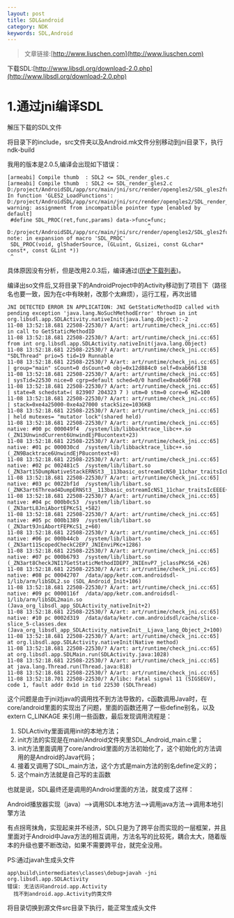 ```yaml
---
layout: post
title: SDL&android
category: NDK
keywords: SDL,Android
---
```



>文章链接:[http://www.liuschen.com](http://www.liuschen.com)
>
下载SDL:[http://www.libsdl.org/download-2.0.php](http://www.libsdl.org/download-2.0.php)


# 1.通过jni编译SDL

解压下载的SDL文件

将目录下的include，src文件夹以及Android.mk文件分别移动到jni目录下，执行ndk-build


我用的版本是2.0.5,编译会出现如下错误：

	[armeabi] Compile thumb  : SDL2 <= SDL_render_gles.c
	[armeabi] Compile thumb  : SDL2 <= SDL_render_gles2.c
	D:/project/AndroidSDL/app/src/main/jni/src/render/opengles2/SDL_gles2funcs.h: In function 'GLES2_LoadFunctions':
	D:/project/AndroidSDL/app/src/main/jni/src/render/opengles2/SDL_render_gles2.c:294:45: warning: assignment from incompatible pointer type [enabled by default]
	 #define SDL_PROC(ret,func,params) data->func=func;
	                                             ^
	D:/project/AndroidSDL/app/src/main/jni/src/render/opengles2/SDL_gles2funcs.h:56:1: note: in expansion of macro 'SDL_PROC'
	 SDL_PROC(void, glShaderSource, (GLuint, GLsizei, const GLchar* const*, const GLint *))
	 ^

具体原因没有分析，但是改用2.0.3后，编译通过([历史下载列表](http://hg.libsdl.org/SDL))。


编译出so文件后,又将目录下的AndroidProject中的Activity移动到了项目下（路径名也要一致，因为在c中有映射，改那个太麻烦），运行工程，再次出错

	JNI DETECTED ERROR IN APPLICATION: JNI GetStaticMethodID called with pending exception 'java.lang.NoSuchMethodError' thrown in int org.libsdl.app.SDLActivity.nativeInit(java.lang.Object):-2
	11-08 13:52:18.681 22508-22530/? A/art: art/runtime/check_jni.cc:65]     in call to GetStaticMethodID
	11-08 13:52:18.681 22508-22530/? A/art: art/runtime/check_jni.cc:65]     from int org.libsdl.app.SDLActivity.nativeInit(java.lang.Object)
	11-08 13:52:18.681 22508-22530/? A/art: art/runtime/check_jni.cc:65] "SDLThread" prio=5 tid=19 Runnable
	11-08 13:52:18.681 22508-22530/? A/art: art/runtime/check_jni.cc:65]   | group="main" sCount=0 dsCount=0 obj=0x12d884c0 self=0xab66f138
	11-08 13:52:18.681 22508-22530/? A/art: art/runtime/check_jni.cc:65]   | sysTid=22530 nice=0 cgrp=default sched=0/0 handle=0xab66f768
	11-08 13:52:18.681 22508-22530/? A/art: art/runtime/check_jni.cc:65]   | state=R schedstat=( 823907 204323 7 ) utm=0 stm=0 core=6 HZ=100
	11-08 13:52:18.681 22508-22530/? A/art: art/runtime/check_jni.cc:65]   | stack=0xe4a25000-0xe4a27000 stackSize=1036KB
	11-08 13:52:18.681 22508-22530/? A/art: art/runtime/check_jni.cc:65]   | held mutexes= "mutator lock"(shared held)
	11-08 13:52:18.681 22508-22530/? A/art: art/runtime/check_jni.cc:65]   native: #00 pc 000049f4  /system/lib/libbacktrace_libc++.so (_ZN13UnwindCurrent6UnwindEjP8ucontext+23)
	11-08 13:52:18.681 22508-22530/? A/art: art/runtime/check_jni.cc:65]   native: #01 pc 000030cd  /system/lib/libbacktrace_libc++.so (_ZN9Backtrace6UnwindEjP8ucontext+8)
	11-08 13:52:18.681 22508-22530/? A/art: art/runtime/check_jni.cc:65]   native: #02 pc 002481c5  /system/lib/libart.so (_ZN3art15DumpNativeStackERNSt3__113basic_ostreamIcNS0_11char_traitsIcEEEEiPKcPNS_6mirror9ArtMethodE+68)
	11-08 13:52:18.681 22508-22530/? A/art: art/runtime/check_jni.cc:65]   native: #03 pc 0022bf1d  /system/lib/libart.so (_ZNK3art6Thread4DumpERNSt3__113basic_ostreamIcNS1_11char_traitsIcEEEE+144)
	11-08 13:52:18.681 22508-22530/? A/art: art/runtime/check_jni.cc:65]   native: #04 pc 000b0c53  /system/lib/libart.so (_ZN3artL8JniAbortEPKcS1_+582)
	11-08 13:52:18.681 22508-22530/? A/art: art/runtime/check_jni.cc:65]   native: #05 pc 000b1389  /system/lib/libart.so (_ZN3art9JniAbortFEPKcS1_z+60)
	11-08 13:52:18.681 22508-22530/? A/art: art/runtime/check_jni.cc:65]   native: #06 pc 000b44cb  /system/lib/libart.so (_ZN3art11ScopedCheckC2EP7_JNIEnviPKc+1286)
	11-08 13:52:18.681 22508-22530/? A/art: art/runtime/check_jni.cc:65]   native: #07 pc 000b6793  /system/lib/libart.so (_ZN3art8CheckJNI17GetStaticMethodIDEP7_JNIEnvP7_jclassPKcS6_+26)
	11-08 13:52:18.681 22508-22530/? A/art: art/runtime/check_jni.cc:65]   native: #08 pc 00042707  /data/app/ketr.com.androidsdl-1/lib/arm/libSDL2.so (SDL_Android_Init+106)
	11-08 13:52:18.681 22508-22530/? A/art: art/runtime/check_jni.cc:65]   native: #09 pc 0000116f  /data/app/ketr.com.androidsdl-1/lib/arm/libSDL2main.so (Java_org_libsdl_app_SDLActivity_nativeInit+2)
	11-08 13:52:18.681 22508-22530/? A/art: art/runtime/check_jni.cc:65]   native: #10 pc 0002d319  /data/data/ketr.com.androidsdl/cache/slice-slice_5-classes.dex (Java_org_libsdl_app_SDLActivity_nativeInit__Ljava_lang_Object_2+100)
	11-08 13:52:18.681 22508-22530/? A/art: art/runtime/check_jni.cc:65]   at org.libsdl.app.SDLActivity.nativeInit(Native method)
	11-08 13:52:18.681 22508-22530/? A/art: art/runtime/check_jni.cc:65]   at org.libsdl.app.SDLMain.run(SDLActivity.java:1028)
	11-08 13:52:18.681 22508-22530/? A/art: art/runtime/check_jni.cc:65]   at java.lang.Thread.run(Thread.java:818)
	11-08 13:52:18.681 22508-22530/? A/art: art/runtime/check_jni.cc:65] 
	11-08 13:52:18.701 22508-22530/? A/libc: Fatal signal 11 (SIGSEGV), code 1, fault addr 0x1d in tid 22530 (SDLThread)


这个问题是由于jni对java的调用找不到方法导致的，c函数调用Java时，在core/android里面的实现出了问题，里面的函数还用了一些define别名，以及extern C_LINKAGE 来引用一些函数，最后发现调用流程是：

1. SDLActivity里面调用init的本地方法；
2. init方法的实现是在main/Android文件夹里SDL_Android_main.c里；
3. init方法里面调用了core/android里面的方法初始化了，这个初始化的方法调用的是Android的Java代码；
4. 接着又调用了SDL_main方法，这个方式是main方法的别名define定义的；
5. 这个main方法就是自己写的主函数

也就是说，SDL最终还是调用的Android里面的方法，就变成了这样：

Android播放器实现（java）——>调用SDL本地方法——>调用java方法——>调用本地引擎方法

有点拐弯抹角，实现起来并不经济，SDL只是为了跨平台而实现的一层框架，并且里面对于Android中Java方法的相互调用，方法名写的比较死，耦合太大，随着版本的升级也要不断改动，如果不需要跨平台，就完全没用。

PS:通过javah生成头文件

	app\build\intermediates\classes\debug>javah -jni org.libsdl.app.SDLActivity
	错误: 无法访问android.app.Activity
	  找不到android.app.Activity的类文件

将目录切换到源文件src目录下执行，能正常生成头文件


